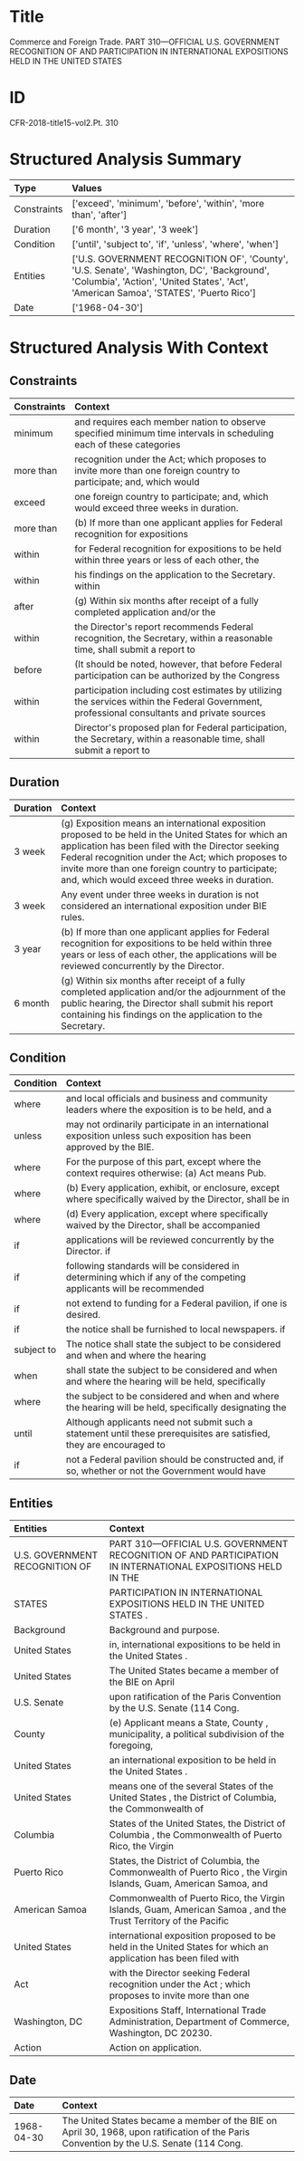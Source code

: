 # Title

 Commerce and Foreign Trade. PART 310—OFFICIAL U.S. GOVERNMENT RECOGNITION OF AND PARTICIPATION IN INTERNATIONAL EXPOSITIONS HELD IN THE UNITED STATES


# ID

 CFR-2018-title15-vol2.Pt. 310


# Structured Analysis Summary

| Type        | Values                                                                                                                                                                               |
|:------------|:-------------------------------------------------------------------------------------------------------------------------------------------------------------------------------------|
| Constraints | ['exceed', 'minimum', 'before', 'within', 'more than', 'after']                                                                                                                      |
| Duration    | ['6 month', '3 year', '3 week']                                                                                                                                                      |
| Condition   | ['until', 'subject to', 'if', 'unless', 'where', 'when']                                                                                                                             |
| Entities    | ['U.S. GOVERNMENT RECOGNITION OF', 'County', 'U.S. Senate', 'Washington, DC', 'Background', 'Columbia', 'Action', 'United States', 'Act', 'American Samoa', 'STATES', 'Puerto Rico'] |
| Date        | ['1968-04-30']                                                                                                                                                                       |


# Structured Analysis With Context

 


## Constraints

| Constraints   | Context                                                                                                                                      |
|:--------------|:---------------------------------------------------------------------------------------------------------------------------------------------|
| minimum       | and requires each member nation to observe specified minimum time intervals in scheduling each of these categories                           |
| more than     | recognition under the Act; which proposes to invite more than one foreign country to participate; and, which would                           |
| exceed        | one foreign country to participate; and, which would exceed  three weeks in duration.                                                        |
| more than     | (b) If  more than one applicant applies for Federal recognition for expositions                                                              |
| within        | for Federal recognition for expositions to be held within three years or less of each other, the                                             |
| within        | his findings on the application to the Secretary. within                                                                                     |
| after         | (g) Within six months  after receipt of a fully completed application and/or the                                                             |
| within        | the Director's report recommends Federal recognition, the Secretary, within a reasonable time, shall submit a report to                      |
| before        | (It should be noted, however, that  before Federal participation can be authorized by the Congress                                           |
| within        | participation including cost estimates by utilizing the services within the Federal Government, professional consultants and private sources |
| within        | Director's proposed plan for Federal participation, the Secretary, within a reasonable time, shall submit a report to                        |


## Duration

| Duration   | Context                                                                                                                                                                                                                                                                                                                |
|:-----------|:-----------------------------------------------------------------------------------------------------------------------------------------------------------------------------------------------------------------------------------------------------------------------------------------------------------------------|
| 3 week     | (g) Exposition means an international exposition proposed to be held in the United States for which an application has been filed with the Director seeking Federal recognition under the Act; which proposes to invite more than one foreign country to participate; and, which would exceed three weeks in duration. |
| 3 week     | Any event under three weeks in duration is not considered an international exposition under BIE rules.                                                                                                                                                                                                                 |
| 3 year     | (b) If more than one applicant applies for Federal recognition for expositions to be held within three years or less of each other, the applications will be reviewed concurrently by the Director.                                                                                                                    |
| 6 month    | (g) Within six months after receipt of a fully completed application and/or the adjournment of the public hearing, the Director shall submit his report containing his findings on the application to the Secretary.                                                                                                   |


## Condition

| Condition   | Context                                                                                                               |
|:------------|:----------------------------------------------------------------------------------------------------------------------|
| where       | and local officials and business and community leaders where the exposition is to be held, and a                      |
| unless      | may not ordinarily participate in an international exposition unless  such exposition has been approved by the BIE.   |
| where       | For the purpose of this part, except  where the context requires otherwise: (a) Act means Pub.                        |
| where       | (b) Every application, exhibit, or enclosure, except  where specifically waived by the Director, shall be in          |
| where       | (d) Every application, except  where specifically waived by the Director, shall be accompanied                        |
| if          | applications will be reviewed concurrently by the Director. if                                                        |
| if          | following standards will be considered in determining which if any of the competing applicants will be recommended    |
| if          | not extend to funding for a Federal pavilion, if  one is desired.                                                     |
| if          | the notice shall be furnished to local newspapers. if                                                                 |
| subject to  | The notice shall state the  subject to be considered and when and where the hearing                                   |
| when        | shall state the subject to be considered and when and where the hearing will be held, specifically                    |
| where       | the subject to be considered and when and where the hearing will be held, specifically designating the                |
| until       | Although applicants need not submit such a statement  until these prerequisites are satisfied, they are encouraged to |
| if          | not a Federal pavilion should be constructed and, if so, whether or not the Government would have                     |


## Entities

| Entities                       | Context                                                                                                           |
|:-------------------------------|:------------------------------------------------------------------------------------------------------------------|
| U.S. GOVERNMENT RECOGNITION OF | PART 310—OFFICIAL  U.S. GOVERNMENT RECOGNITION OF AND PARTICIPATION IN INTERNATIONAL EXPOSITIONS HELD IN THE      |
| STATES                         | PARTICIPATION IN INTERNATIONAL EXPOSITIONS HELD IN THE UNITED STATES .                                            |
| Background                     | Background  and purpose.                                                                                          |
| United States                  | in, international expositions to be held in the United States .                                                   |
| United States                  | The  United States became a member of the BIE on April                                                            |
| U.S. Senate                    | upon ratification of the Paris Convention by the U.S. Senate  (114 Cong.                                          |
| County                         | (e) Applicant means a State,  County , municipality, a political subdivision of the foregoing,                    |
| United States                  | an international exposition to be held in the United States .                                                     |
| United States                  | means one of the several States of the United States , the District of Columbia, the Commonwealth of              |
| Columbia                       | States of the United States, the District of Columbia , the Commonwealth of Puerto Rico, the Virgin               |
| Puerto Rico                    | States, the District of Columbia, the Commonwealth of Puerto Rico , the Virgin Islands, Guam, American Samoa, and |
| American Samoa                 | Commonwealth of Puerto Rico, the Virgin Islands, Guam, American Samoa , and the Trust Territory of the Pacific    |
| United States                  | international exposition proposed to be held in the United States for which an application has been filed with    |
| Act                            | with the Director seeking Federal recognition under the Act ; which proposes to invite more than one              |
| Washington, DC                 | Expositions Staff, International Trade Administration, Department of Commerce, Washington, DC  20230.             |
| Action                         | Action  on application.                                                                                           |


## Date

| Date       | Context                                                                                                                                 |
|:-----------|:----------------------------------------------------------------------------------------------------------------------------------------|
| 1968-04-30 | The United States became a member of the BIE on April 30, 1968, upon ratification of the Paris Convention by the U.S. Senate (114 Cong. |



